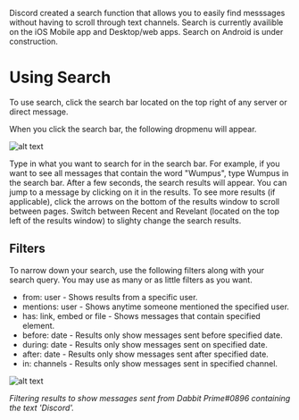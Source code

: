 <!-- TITLE: Search -->

Discord created a search function that allows you to easily find messsages without having to scroll through text channels. Search is currently availible on the iOS Mobile app and Desktop/web apps. Search on Android is under construction. 
# Using Search
To use search, click the search bar located on the top right of any server or direct message.

When you click the search bar, the following dropmenu will appear.

![alt text](http://i.imgur.com/IM3xWS3.png)

Type in what you want to search for in the search bar. For example, if you want to see all messages that contain the word "Wumpus", type Wumpus in the search bar. After a few seconds, the search results will appear. You can jump to a message by clicking on it in the results. To see more results (if applicable), click the arrows on the bottom of the results window to scroll between pages. Switch between Recent and Revelant (located on the top left of the results window) to slighty change the search results.
## Filters
To narrow down your search, use the following filters along with your search query. You may use as many or as little filters as you want.

* from: user - Shows results from a specific user.
* mentions: user - Shows anytime someone mentioned the specified user. 
* has: link, embed or file - Shows messages that contain specified element.
* before: date - Results only show messages sent before specified date.
* during: date - Results only show messages sent on specified date.
* after: date - Results only show messages sent after specified date.
* in: channels - Results only show messages sent in specified channel.

![alt text](http://i.imgur.com/soJmzMd.png?2)

*Filtering results to show messages sent from Dabbit Prime#0896 containing the text 'Discord'.*